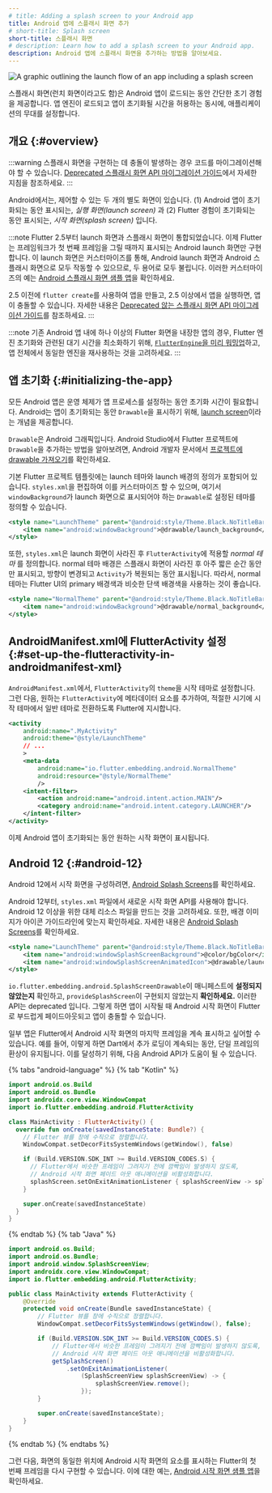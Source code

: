 ```yaml
---
# title: Adding a splash screen to your Android app
title: Android 앱에 스플래시 화면 추가
# short-title: Splash screen
short-title: 스플래시 화면
# description: Learn how to add a splash screen to your Android app.
description: Android 앱에 스플래시 화면을 추가하는 방법을 알아보세요.
---
```


<img src='/assets/images/docs/development/ui/splash-screen/android-splash-screen/splash-screens_header.png'
class="mw-100" alt="A graphic outlining the launch flow of an app including a splash screen">

스플래시 화면(런치 화면이라고도 함)은 Android 앱이 로드되는 동안 간단한 초기 경험을 제공합니다. 
앱 엔진이 로드되고 앱이 초기화될 시간을 허용하는 동시에, 애플리케이션의 무대를 설정합니다.

## 개요 {:#overview}

:::warning
스플래시 화면을 구현하는 데 충돌이 발생하는 경우 코드를 마이그레이션해야 할 수 있습니다. 
[Deprecated 스플래시 화면 API 마이그레이션 가이드][Deprecated Splash Screen API Migration guide]에서 자세한 지침을 참조하세요.
:::

Android에서는, 제어할 수 있는 두 개의 별도 화면이 있습니다. 
(1) Android 앱이 초기화되는 동안 표시되는, _실행 화면(launch screen)_ 과 
(2) Flutter 경험이 초기화되는 동안 표시되는, _시작 화면(splash screen)_ 입니다.

:::note
Flutter 2.5부터 launch 화면과 스플래시 화면이 통합되었습니다. 
이제 Flutter는 프레임워크가 첫 번째 프레임을 그릴 때까지 표시되는 Android launch 화면만 구현합니다. 
이 launch 화면은 커스터마이즈를 통해, Android launch 화면과 Android 스플래시 화면으로 모두 작동할 수 있으므로, 
두 용어로 모두 불립니다. 이러한 커스터마이즈의 예는 [Android 스플래시 화면 샘플 앱][Android splash screen sample app]을 확인하세요.

2.5 이전에 `flutter create`를 사용하여 앱을 만들고, 2.5 이상에서 앱을 실행하면, 앱이 충돌할 수 있습니다. 
자세한 내용은 [Deprecated 않는 스플래시 화면 API 마이그레이션 가이드][Deprecated Splash Screen API Migration guide]를 참조하세요.
:::

:::note
기존 Android 앱 내에 하나 이상의 Flutter 화면을 내장한 앱의 경우, 
Flutter 엔진 초기화와 관련된 대기 시간을 최소화하기 위해, 
[`FlutterEngine`을 미리 워밍업][pre-warming a `FlutterEngine`]하고, 
앱 전체에서 동일한 엔진을 재사용하는 것을 고려하세요.
:::

## 앱 초기화 {:#initializing-the-app}

모든 Android 앱은 운영 체제가 앱 프로세스를 설정하는 동안 초기화 시간이 필요합니다. 
Android는 앱이 초기화되는 동안 `Drawable`을 표시하기 위해, [launch screen][]이라는 개념을 제공합니다.

`Drawable`은 Android 그래픽입니다. 
Android Studio에서 Flutter 프로젝트에 `Drawable`을 추가하는 방법을 알아보려면, 
Android 개발자 문서에서 [프로젝트에 drawable 가져오기][drawables]를 확인하세요.

기본 Flutter 프로젝트 템플릿에는 launch 테마와 launch 배경의 정의가 포함되어 있습니다. 
`styles.xml`을 편집하여 이를 커스터마이즈 할 수 있으며, 
여기서 `windowBackground`가 launch 화면으로 표시되어야 하는 
`Drawable`로 설정된 테마를 정의할 수 있습니다.

```xml
<style name="LaunchTheme" parent="@android:style/Theme.Black.NoTitleBar">
    <item name="android:windowBackground">@drawable/launch_background</item>
</style>
```

또한, `styles.xml`은 launch 화면이 사라진 후 `FlutterActivity`에 적용할 _normal 테마_ 를 정의합니다. 
normal 테마 배경은 스플래시 화면이 사라진 후 아주 짧은 순간 동안만 표시되고, 
방향이 변경되고 `Activity`가 복원되는 동안 표시됩니다. 
따라서, normal 테마는 Flutter UI의 primary 배경색과 비슷한 단색 배경색을 사용하는 것이 좋습니다.

```xml
<style name="NormalTheme" parent="@android:style/Theme.Black.NoTitleBar">
    <item name="android:windowBackground">@drawable/normal_background</item>
</style>
```

[drawables]: {{site.android-dev}}/studio/write/resource-manager#import

## AndroidManifest.xml에 FlutterActivity 설정 {:#set-up-the-flutteractivity-in-androidmanifest-xml}

`AndroidManifest.xml`에서, `FlutterActivity`의 `theme`을 시작 테마로 설정합니다. 
그런 다음, 원하는 `FlutterActivity`에 메타데이터 요소를 추가하여, 
적절한 시기에 시작 테마에서 일반 테마로 전환하도록 Flutter에 지시합니다.

```xml
<activity
    android:name=".MyActivity"
    android:theme="@style/LaunchTheme"
    // ...
    >
    <meta-data
        android:name="io.flutter.embedding.android.NormalTheme"
        android:resource="@style/NormalTheme"
        />
    <intent-filter>
        <action android:name="android.intent.action.MAIN"/>
        <category android:name="android.intent.category.LAUNCHER"/>
    </intent-filter>
</activity>
```

이제 Android 앱이 초기화되는 동안 원하는 시작 화면이 표시됩니다.

## Android 12 {:#android-12}

Android 12에서 시작 화면을 구성하려면, [Android Splash Screens][]를 확인하세요.

Android 12부터, `styles.xml` 파일에서 새로운 시작 화면 API를 사용해야 합니다. 
Android 12 이상을 위한 대체 리소스 파일을 만드는 것을 고려하세요. 
또한, 배경 이미지가 아이콘 가이드라인에 맞는지 확인하세요. 
자세한 내용은 [Android Splash Screens][]를 확인하세요.

```xml
<style name="LaunchTheme" parent="@android:style/Theme.Black.NoTitleBar">
    <item name="android:windowSplashScreenBackground">@color/bgColor</item>
    <item name="android:windowSplashScreenAnimatedIcon">@drawable/launch_background</item>
</style>
```

`io.flutter.embedding.android.SplashScreenDrawable`이 매니페스트에 **설정되지 않았는지** 확인하고, 
`provideSplashScreen`이 구현되지 않았는지 **확인하세요.** 이러한 API는 deprecated 입니다. 
그렇게 하면 앱이 시작될 때 Android 시작 화면이 Flutter로 부드럽게 페이드아웃되고 앱이 충돌할 수 있습니다.

일부 앱은 Flutter에서 Android 시작 화면의 마지막 프레임을 계속 표시하고 싶어할 수 있습니다. 
예를 들어, 이렇게 하면 Dart에서 추가 로딩이 계속되는 동안, 단일 프레임의 환상이 유지됩니다. 
이를 달성하기 위해, 다음 Android API가 도움이 될 수 있습니다.

{% tabs "android-language" %}
{% tab "Kotlin" %}

```kotlin title="MainActivity.kt"
import android.os.Build
import android.os.Bundle
import androidx.core.view.WindowCompat
import io.flutter.embedding.android.FlutterActivity

class MainActivity : FlutterActivity() {
  override fun onCreate(savedInstanceState: Bundle?) {
    // Flutter 뷰를 창에 수직으로 정렬합니다.
    WindowCompat.setDecorFitsSystemWindows(getWindow(), false)

    if (Build.VERSION.SDK_INT >= Build.VERSION_CODES.S) {
      // Flutter에서 비슷한 프레임이 그려지기 전에 깜빡임이 발생하지 않도록, 
      // Android 시작 화면 페이드 아웃 애니메이션을 비활성화합니다.
      splashScreen.setOnExitAnimationListener { splashScreenView -> splashScreenView.remove() }
    }

    super.onCreate(savedInstanceState)
  }
}
```

{% endtab %}
{% tab "Java" %}

```java title="MainActivity.java"
import android.os.Build;
import android.os.Bundle;
import android.window.SplashScreenView;
import androidx.core.view.WindowCompat;
import io.flutter.embedding.android.FlutterActivity;

public class MainActivity extends FlutterActivity {
    @Override
    protected void onCreate(Bundle savedInstanceState) {
        // Flutter 뷰를 창에 수직으로 정렬합니다.
        WindowCompat.setDecorFitsSystemWindows(getWindow(), false);

        if (Build.VERSION.SDK_INT >= Build.VERSION_CODES.S) {
            // Flutter에서 비슷한 프레임이 그려지기 전에 깜빡임이 발생하지 않도록, 
            // Android 시작 화면 페이드 아웃 애니메이션을 비활성화합니다.
            getSplashScreen()
                .setOnExitAnimationListener(
                    (SplashScreenView splashScreenView) -> {
                        splashScreenView.remove();
                    });
        }

        super.onCreate(savedInstanceState);
    }
}
```

{% endtab %}
{% endtabs %}

그런 다음, 화면의 동일한 위치에 Android 시작 화면의 요소를 표시하는 Flutter의 첫 번째 프레임을 다시 구현할 수 있습니다. 
이에 대한 예는, [Android 시작 화면 샘플 앱][Android splash screen sample app]을 확인하세요.

[Android Splash Screens]: {{site.android-dev}}/about/versions/12/features/splash-screen
[launch screen]: {{site.android-dev}}/topic/performance/vitals/launch-time#themed
[pre-warming a `FlutterEngine`]: /add-to-app/android/add-flutter-fragment#using-a-pre-warmed-flutterengine
[Android splash screen sample app]: {{site.repo.samples}}/tree/main/android_splash_screen
[Deprecated Splash Screen API Migration guide]: /release/breaking-changes/splash-screen-migration
[Customizing web app initialization guide]: /platform-integration/web/initialization

